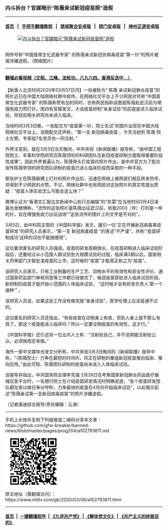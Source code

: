 ### 内斗拆台？官媒暗示“陈薇亲试新冠疫苗照”造假
------------------------

#### [首页](https://github.com/gfw-breaker/banned-news/blob/master/README.md) &nbsp;&nbsp;|&nbsp;&nbsp; [手把手翻墙教程](https://github.com/gfw-breaker/guides/wiki) &nbsp;&nbsp;|&nbsp;&nbsp; [禁闻聚合安卓版](https://github.com/gfw-breaker/bn-android) &nbsp;&nbsp;|&nbsp;&nbsp; [网门安卓版](https://github.com/oGate2/oGate) &nbsp;&nbsp;|&nbsp;&nbsp; [神州正道安卓版](https://github.com/SzzdOgate/update) 



<div><div class="featured_image">
 <a href="https://i.ntdtv.com/assets/uploads/2020/03/fb03fc1b1742a417975698d4c89048ff.jpg" target="_blank">
  <figure>
   <img alt="内斗拆台？官媒暗示“陈薇亲试新冠疫苗照”造假" src="https://i.ntdtv.com/assets/uploads/2020/03/fb03fc1b1742a417975698d4c89048ff-800x450.jpg"/>
  </figure><br/>
 </a>
 <span class="caption">
  网传号称“中国首席生化武器专家” 的陈薇亲试新冠状病毒疫苗“第一针”的照片被揭涉嫌造假。（网络图片）
 </span>
</div>
</div><hr/>

#### [翻墙必看视频（文昭、江峰、法轮功、八九六四、香港反送中...）](https://github.com/gfw-breaker/banned-news/blob/master/pages/link3.md)

<div><div class="post_content" itemprop="articleBody">
 <p>
  【新唐人北京时间2020年03月07日讯】一张被称为“
  <ok href="https://www.ntdtv.com/gb/陈薇.htm">
   陈薇
  </ok>
  亲试新冠肺炎疫苗”的照片近日在中国大陆网络社群中疯传。在网络社交平台上不少网民对号称“中国首席生化武器专家” 的陈薇称赞有加的同时，也有网民指称该图是陈薇赴武汉前为增强免疫力而打针。周四有官媒发文，大谈疫苗研制“亲身试验”的前提是进入临床试验，但目前相关研究尚未进入临床。
 </p>
 <p>
  当地时间3月3日晚，一张配文为“疫苗第一针，院士先试”的图片出现在中国大陆网络社交平台上。该图配文还声称，“第一支
  <ok href="https://www.ntdtv.com/gb/新冠病毒疫苗.htm">
   新冠病毒疫苗
  </ok>
  ，今天注射到
  <ok href="https://www.ntdtv.com/gb/陈薇.htm">
   陈薇
  </ok>
  院士左臂。专家组7名党员也一同注射。”
 </p>
 <p>
  外界注意到，就在3月3日当天晚间，中共央视《新闻联播》报导称，“由中国工程院院士、军事科学院研究员陈薇领衔的科研团队在新冠疫苗研制方面取得重要阶段性成果”。因此外界普遍认为，陈薇带头打疫苗的照片传出，是中共官方为了配合宣传陈薇带领的研究团队研制的疫苗已进入临床阶段而采取的一种手段。
 </p>
 <p>
  那张护士在陈薇胳膊上打针的照片传出后，迅速在网络上被网民们相互转发热传，并得到不少网民的点赞。不过，网络社群中也有网民对这张照片的真实性提出质疑：“疫苗人体实验怎么可能会这么快？”
 </p>
 <p>
  微博认证为“香港文汇报北京新闻中心执行总编辑”的“凯雷”在当地时间3月4日凌晨也发微博称，“流传的这张照片是陈薇出征武汉前，和我2003（年）打的是一样的针，旨在增强免疫力出征战场”“这些流传的图片上的文字是不对的”。
 </p>
 <p>
  3月5日，由中科院主管的《中国科学报》发文，援引一位“正在开展新冠病毒某疫苗研发”的研究人员表示，“第一支
  <ok href="https://www.ntdtv.com/gb/新冠病毒疫苗.htm">
   新冠病毒疫苗
  </ok>
  ”的表述“不严谨”，并称“‘疫苗研制成功’这样的词也不能随便用”。
 </p>
 <p>
  这位要求匿名的研究人员强调，疫苗的研发周期很长，在疫苗研制进入临床试验阶段后，还要经过从小范围人群试验到大规模试验的过程，临床满3期以后，国家相关药审部门才能批准疫苗的上市，这时候的“疫苗”才能真正称之为“疫苗”。
 </p>
 <p>
  该研究人员表示，只有工业制备的生产工艺、动物水平的有效性和安全性评价、通过国家药监部门审核同意等工作都已经做完了，候选疫苗获批进入临床试验阶段，新研制的疫苗才能开始小范围的人体临床试验， “这时候才会有研发负责人‘第一个接种’” 。
 </p>
 <p>
  该研究人员说，如果这些工作没有做完就“亲身试验”，医学伦理上应该是通不过的。
 </p>
 <p>
  这位匿名的研究人员还指出，“有些疫苗在动物身上有效，但到人身上就不那么有效了。那这个疫苗能进入临床吗？所以一定要证明疫苗的有效性，这才行。”
 </p>
 <p>
  《中国科学报》还引述另一位业内人士称：“注射给自己，并不说明能注射给公众。必须按规定来做。”
 </p>
 <p>
  海外一家中文媒体也发文分析称，中共央视3月3日晚间的《新闻联播》报导中称，“（陈薇院士）力争在最短的时间内，将正在研制的重组新冠疫苗推向临床、推向应用。”由此可知，陈薇团队研制的疫苗尚未进入人体临床试验。
 </p>
 <p>
  该报导并指出，中共国务院总理李克强 2月28日在考察国家新冠肺炎药品医疗器械应急平台时，一名随行院士在介绍疫苗研发情况时明确说道，“各个疫苗研发团队都在夜以继日争分夺秒，力争最快的疫苗在4月份开始临床试验”，以此暗示前述“陈薇亲试第一支新冠病毒疫苗”的照片涉嫌造假。
 </p>
 <p>
  （记者唐迪综合报导/责任编辑：云涛）
 </p>
 <div class="single_ad">
 </div>
</div>
</div>
<hr/>
手机上长按并复制下列链接或二维码分享本文章：<br/>
https://github.com/gfw-breaker/banned-news/blob/master/pages/prog204/a102793611.md <br/>
<a href='https://github.com/gfw-breaker/banned-news/blob/master/pages/prog204/a102793611.md'><img src='https://github.com/gfw-breaker/banned-news/blob/master/pages/prog204/a102793611.md.png'/></a> <br/>
原文地址（需翻墙访问）：https://www.ntdtv.com/gb/2020/03/06/a102793611.html


------------------------
#### [首页](https://github.com/gfw-breaker/banned-news/blob/master/README.md) &nbsp;|&nbsp; [一键翻墙软件](https://github.com/gfw-breaker/nogfw/blob/master/README.md) &nbsp;| [《九评共产党》](https://github.com/gfw-breaker/9ping.md/blob/master/README.md#九评之一评共产党是什么) | [《解体党文化》](https://github.com/gfw-breaker/jtdwh.md/blob/master/README.md) | [《共产主义的终极目的》](https://github.com/gfw-breaker/gczydzjmd.md/blob/master/README.md)


<img src='http://gfw-breaker.win/banned-news/pages/prog204/a102793611.md' width='0px' height='0px'/>